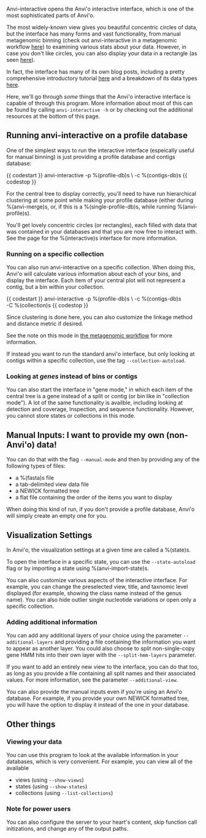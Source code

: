 Anvi-interactive opens the Anvi'o interactive interface, which is one of the most sophisticated parts of Anvi'o. 

The most widely-known view gives you beautiful concentric circles of data, but the interface has many forms and vast functionality, from manual metagenomic binning (check out anvi-interactive in a metagenomic workflow [here](http://merenlab.org/2016/06/22/anvio-tutorial-v2/#anvi-interactive)) to examining various stats about your data. However, in case you don't like circles, you can also display your data in a rectangle (as seen [here](http://merenlab.org/tutorials/interactive-interface/#lets-go-all-corners)). 

In fact, the interface has many of its own blog posts, including a pretty comprehensive introductory tutorial [here](http://merenlab.org/tutorials/interactive-interface/) and a breakdown of its data types  [here](http://merenlab.org/2016/02/27/the-anvio-interactive-interface/). 

Here, we'll go through *some* things that the Anvi'o interactive interface is capable of through this program. More information about most of this can be found by calling `anvi-interactive -h` or by checking out the additional resources at the bottom of this page. 

## Running anvi-interactive on a profile database

One of the simplest ways to run the interactive interface (espeically useful for manual binning) is just providing a profile database and contigs database:

{{ codestart }}
anvi-interactive -p %(profile-db)s \ 
                -c %(contigs-db)s
{{ codestop }}

For the central tree to display correctly, you'll need to have run hierarchical clustering at some point while making your profile database (either during %(anvi-merge)s, or, if this is a %(single-profile-db)s, while running %(anvi-profile)s). 

You'll get lovely concentric circles (or rectangles), each filled with data that was contained in your databases and that you are now free to interact with. See the page for the %(interactive)s interface for more information. 

### Running on a specific collection 

You can also run anvi-interactive on a specific collection. When doing this, Anvi'o will calculate various information about each of your bins, and display the interface. Each item of your central plot will not represent a contig, but a bin within your collection. 

{{ codestart }}
anvi-interactive -p %(profile-db)s \ 
                -c %(contigs-db)s \
                -C %(collection)s
{{ codestop }}

Since clustering is done here, you can also customize the linkage method and distance metric if desired.

See the note on this mode in [the metagenomic workflow](http://merenlab.org/2016/06/22/anvio-tutorial-v2/#anvi-interactive) for more information. 

If instead you want to run the standard anvi'o interface, but only looking at contigs within a specific collection, use the tag `--collection-autoload`. 

### Looking at *genes* instead of bins or contigs

You can also start the interface in "gene mode," in which each item of the central tree is a gene instead of a split or contig (or bin like in "collection mode"). A lot of the same functionality is availble, including looking at detection and coverage, Inspection, and sequence functionality. However, you cannot store states or collections in this mode. 

## Manual Inputs: I want to provide my own (non-Anvi'o) data!

You can do that with the flag `--manual-mode` and then by providing any of the following types of files: 

- a %(fasta)s file
- a tab-delimited view data file
- a NEWICK formatted tree
- a flat file containing the order of the items you want to display

When doing this kind of run, if you don't provide a profile database, Anvi'o will simply create an empty one for you. 

## Visualization Settings

In Anvi'o, the visualization settings at a given time are called a %(state)s. 

To open the interface in a specific state, you can use the `--state-autoload` flag or by importing a state using %(anvi-import-state)s. 

You can also customize various aspects of the interactive interface. For example, you can change the preselected view, title, and taxnomic level displayed (for example, showing the class name instead of the genus name). You can also hide outlier single nucleotide variations or open only a specific collection. 

### Adding additional information 

You can add any additional layers of your choice using the parameter `--additional-layers` and providing a file containing the information you want to appear as another layer. You could also choose to split non-single-copy gene HMM hits into their own layer with the `--split-hmm-layers` parameter. 

If you want to add an entirely new view to the interface, you can do that too, as long as you provide a file containing all split names and their associated values. For more information, see the parameter `--additional-view`. 

You can also provide the manual inputs even if you're using an Anvi'o database. For example, if you provide your own NEWICK formatted tree, you will have the option to display it instead of the one in your database. 

## Other things 

### Viewing your data

You can use this program to look at the available information in your databases, which is very convenient. For example, you can view all of the available

- views (using `--show-views`)
- states (using `--show-states`)
- collections (using `--list-collections`)

### Note for power users 

You can also configure the server to your heart's content, skip function call initizations, and change any of the output paths. 
